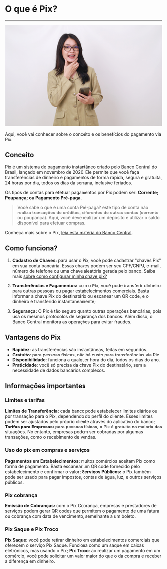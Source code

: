 # O que é Pix?
-----
![o-que-e-pix](../img/ima-o-que-e-pix.png)

Aqui, você vai conhecer sobre o conceito e os benefícios do pagamento via Pix.

##  Conceito

Pix é um sistema de pagamento instantâneo criado pelo Banco Central do Brasil, lançado em novembro de 2020. Ele permite que você faça transferências de dinheiro e pagamentos de forma rápida, segura e gratuita, 24 horas por dia, todos os dias da semana, inclusive feriados.

Os tipos de contas para efetuar pagamentos por Pix podem ser: **Corrente; Poupança; ou Pagamento Pré-paga**.

> Você sabe o que é uma conta Pré-paga? este tipo de conta não realiza transações de créditos, diferentes de outras contas (corrente ou poupança). Aqui, você deve realizar um depósito e utilizar o saldo disponível para efetuar compras.


Conheça mais sobre o Pix, [leia esta matéria do Banco Central](https://www.bcb.gov.br/estabilidadefinanceira/pix).


## Como funciona?

1. **Cadastro de Chaves:** para usar o Pix, você pode cadastrar "chaves Pix" em sua conta bancária. Essas chaves podem ser seu CPF/CNPJ, e-mail, número de telefone ou uma chave aleatória gerada pelo banco. Saiba mais [sobre como configurar minha chave pix?](/text/2-como-configurar-sua-chave.md)

2. **Transferências e Pagamentos:** com o Pix, você pode transferir dinheiro para outras pessoas ou pagar estabelecimentos comerciais. Basta informar a chave Pix do destinatário ou escanear um QR code, e o dinheiro é transferido instantaneamente;

3. **Segurança:** O Pix é tão seguro quanto outras operações bancárias, pois usa os mesmos protocolos de segurança dos bancos. Além disso, o Banco Central monitora as operações para evitar fraudes.

## Vantagens do Pix

- **Rapidez**: as transferências são instantâneas, feitas em segundos.
- **Gratuito**: para pessoas físicas, não há custo para transferências via Pix.
- **Disponibilidade**: funciona a qualquer hora do dia, todos os dias do ano.
- **Praticidade**: você só precisa da chave Pix do destinatário, sem a necessidade de dados bancários complexos.


## Informações importantes

### Limites e tarifas

**Limites de Transferência:** cada banco pode estabelecer limites diários ou por transação para o Pix, dependendo do perfil do cliente. Esses limites podem ser ajustados pelo próprio cliente através do aplicativo do banco;
**Tarifas para Empresas:** para pessoas físicas, o Pix é gratuito na maioria das situações. No entanto, empresas podem ser cobradas por algumas transações, como o recebimento de vendas.


### Uso do pix em compras e serviços

**Pagamentos em Estabelecimentos:** muitos comércios aceitam Pix como forma de pagamento. Basta escanear um QR code fornecido pelo estabelecimento e confirmar o valor;
**Serviços Públicos:** o Pix também pode ser usado para pagar impostos, contas de água, luz, e outros serviços públicos.

### Pix cobrança

**Emissão de Cobranças:** com o Pix Cobrança, empresas e prestadores de serviços podem gerar QR codes que permitem o pagamento de uma fatura ou cobrança com data de vencimento, semelhante a um boleto.

### Pix Saque e Pix Troco

**Pix Saque**: você pode retirar dinheiro em estabelecimentos comerciais que oferecem o serviço Pix Saque. Funciona como um saque em caixas eletrônicos, mas usando o Pix;
**Pix Troco**: ao realizar um pagamento em um comércio, você pode solicitar um valor maior do que o da compra e receber a diferença em dinheiro.